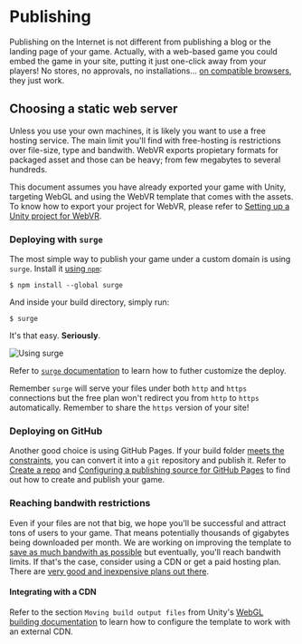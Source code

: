 # Publishing

Publishing on the Internet is not different from publishing a blog or the landing page of your game. Actually, with a web-based game you could embed the game in your site, putting it just one-click away from your players! No stores, no approvals, no installations... [on compatible browsers](../README.md#compatibility), they just work.

## Choosing a static web server

Unless you use your own machines, it is likely you want to use a free hosting service. The main limit you'll find with free-hosting is restrictions over file-size, type and bandwith. WebVR exports propietary formats for packaged asset and those can be heavy; from few megabytes to several hundreds.

This document assumes you have already exported your game with Unity, targeting WebGL and using the WebVR template that comes with the assets. To know how to export your project for WebVR, please refer to [Setting up a Unity project for WebVR](./project-setup.md).

### Deploying with `surge`

The most simple way to publish your game under a custom domain is using `surge`. Install it [using `npm`](https://nodejs.org/en/download/):

```
$ npm install --global surge
```

And inside your build directory, simply run:

```
$ surge
```

It's that easy. **Seriously**.

![Using surge](https://surge.sh/images/help/getting-started-with-surge.gif)

Refer to [`surge` documentation](https://surge.sh/help/getting-started-with-surge) to learn how to futher customize the deploy.

Remember `surge` will serve your files under both `http` and `https` connections but the free plan won't redirect you from `http` to `https` automatically. Remember to share the `https` version of your site!  

### Deploying on GitHub

Another good choice is using GitHub Pages. If your build folder [meets the constraints](https://help.github.com/articles/what-is-github-pages/#usage-limits), you can convert it into a `git` repository and publish it. Refer to [Create a repo](https://help.github.com/articles/create-a-repo/) and [Configuring a publishing source for GitHub Pages](https://help.github.com/articles/configuring-a-publishing-source-for-github-pages/#enabling-github-pages-to-publish-your-site-from-master-or-gh-pages) to find out how to create and publish your game.

### Reaching bandwith restrictions

Even if your files are not that big, we hope you'll be successful and attract tons of users to your game. That means potentially thousands of gigabytes being downloaded per month. We are working on improving the template to [save as much bandwith as possible](https://github.com/mozilla/unity-webvr-export/issues/98) but eventually, you'll reach bandwith limits. If that's the case, consider using a CDN or get a paid hosting plan. There are [very good and inexpensive plans out there](http://www.turiyaware.com/finding-the-right-hosting-for-indie-game-developers/).

#### Integrating with a CDN

Refer to the section `Moving build output files` from Unity's [WebGL building documentation](https://docs.unity3d.com/Manual/webgl-building.html) to learn how to configure the template to work with an external CDN. 